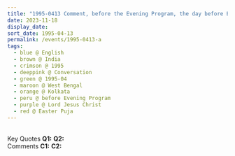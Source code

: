 ```yaml
---
title: "1995-0413 Comment, before the Evening Program, the day before Easter Pūjā, Kalā Mandir, 48, Shakespeare Sarani Rd, Mullick Bazar, Elgin, Kolkata, West Bengal, India"
date: 2023-11-18
display_date: 
sort_date: 1995-04-13
permalink: /events/1995-0413-a
tags:
  - blue @ English
  - brown @ India
  - crimson @ 1995
  - deeppink @ Conversation
  - green @ 1995-04
  - maroon @ West Bengal
  - orange @ Kolkata
  - peru @ before Evening Program
  - purple @ Lord Jesus Christ
  - red @ Easter Puja  
---
```


<br>

<wave-list>
  <list-title color="DarkSeaGreen" width="55">Key Quotes</list-title>
  <list-item color="BlanchedAlmond" width="280"><b>Q1:</b> <i></i></list-item>
  <list-item color="Lavender" width="280"><b>Q2:</b> <i></i></list-item>
</wave-list>

<br>

<wave-list>
  <list-title color="DarkSeaGreen" width="55">Comments</list-title>
  <list-item color="BlanchedAlmond" width="280"><b>C1:</b> <i></i></list-item>
  <list-item color="Lavender" width="280"><b>C2:</b> <i></i></list-item>
</wave-list>